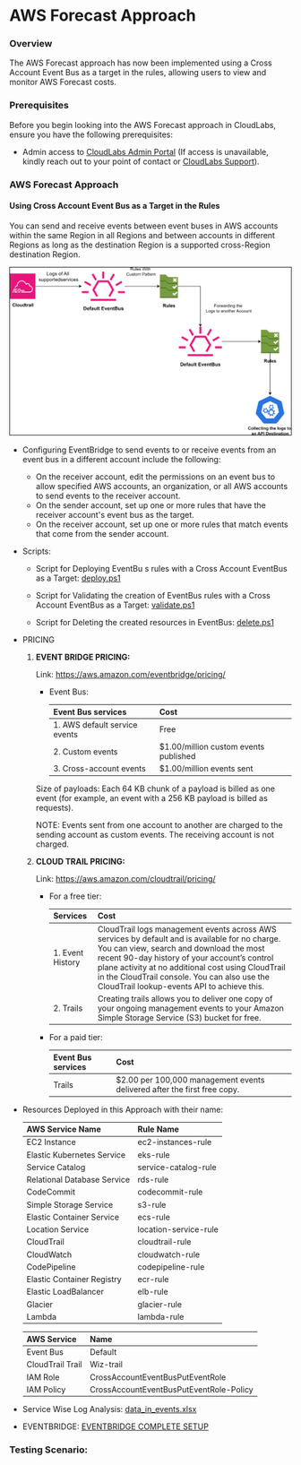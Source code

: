 # AWS Forecast Approach

### Overview

The AWS Forecast approach has now been implemented using a Cross Account Event Bus as a target in the rules, allowing users to view and monitor AWS Forecast costs.   

### Prerequisites

Before you begin looking into the AWS Forecast approach in CloudLabs, ensure you have the following prerequisites:

- Admin access to [CloudLabs Admin Portal](https://admin.cloudlabs.ai/) (If access is unavailable, kindly reach out to your point of contact or [CloudLabs Support](https://docs.cloudlabs.ai/RequestSupport)).

### AWS Forecast Approach

#### Using Cross Account Event Bus as a Target in the Rules

You can send and receive events between event buses in AWS accounts within the same Region in all Regions and between accounts in different Regions as long as the destination Region is a supported cross-Region destination Region.

![](./img/01.png) 

- Configuring EventBridge to send events to or receive events from an event bus in a different account include the following:
  - On the receiver account, edit the permissions on an event bus to allow specified AWS accounts, an organization, or all AWS accounts to send events to the receiver account.
  - On the sender account, set up one or more rules that have the receiver account's event bus as the target.
  - On the receiver account, set up one or more rules that match events that come from the sender account.

- Scripts:
  - Script for Deploying EventBu s rules with a Cross Account EventBus as a Target: [deploy.ps1](https://spektrasystems.sharepoint.com/:u:/s/ISVTS/Ec-trXQVEjlNl2oTWUeJ_vgBIy1cFMh0gmPbeu5cAJSmzA?e=c0UFT8) 

  - Script for Validating the creation of EventBus rules with a Cross Account EventBus as a Target: [validate.ps1](https://spektrasystems.sharepoint.com/:u:/s/ISVTS/EdsVS_wGiqtIttct2upWsx8Bfqxt22ZdVVZKBLHJs9T_uA?e=B3Fqxi) 

  - Script for Deleting the created resources in EventBus: [delete.ps1](https://spektrasystems.sharepoint.com/:u:/s/ISVTS/ETjrwT2KG2tFn6kURfJi8rMBP3_twn24K67Q_3_8y7k_iA?e=mrqZQ5) 

- PRICING

  1. **EVENT BRIDGE PRICING:**

     Link: https://aws.amazon.com/eventbridge/pricing/
    
     -  Event Bus:

        | Event Bus services | Cost | 
        |----------|----------|
        | 1. AWS default service events  | Free   |
        | 2. Custom events   | $1.00/million custom events published  | 
        | 3. Cross-account events   | $1.00/million events sent   |

     Size of payloads: Each 64 KB chunk of a payload is billed as one event (for example, an event with a 256 KB payload is billed as requests).

     NOTE: Events sent from one account to another are charged to the sending account as custom events. The receiving account is not charged.

  2. **CLOUD TRAIL PRICING:**

     Link: https://aws.amazon.com/cloudtrail/pricing/

     -  For a free tier:
 
        | Services | Cost | 
        |----------|----------|
        | 1. Event History | CloudTrail logs management events across AWS services by default and is available for no charge. You can view, search and download the most recent 90-day history of your account’s control 	plane activity at no additional cost using CloudTrail in the CloudTrail console. You can also use the CloudTrail lookup-events API to achieve this.|
        | 2. Trails  | Creating trails allows you to deliver one copy of your ongoing management events to your Amazon Simple Storage Service (S3) bucket for free.  |  

        
     -  For a paid tier:

        | Event Bus services | Cost | 
        |----------|----------|
        | Trails  | $2.00 per 100,000 management events delivered after the first free copy.   |
      
- Resources Deployed in this Approach with their name: 

  | AWS Service Name              | Rule Name               |
  |-------------------------------|-------------------------|
  | EC2 Instance                  | ec2-instances-rule      |
  | Elastic Kubernetes Service     | eks-rule                |
  | Service Catalog               | service-catalog-rule    |
  | Relational Database Service    | rds-rule                |
  | CodeCommit                    | codecommit-rule         |
  | Simple Storage Service        | s3-rule                 |
  | Elastic Container Service      | ecs-rule                |
  | Location Service              | location-service-rule   |
  | CloudTrail                    | cloudtrail-rule         |
  | CloudWatch                    | cloudwatch-rule         |
  | CodePipeline                  | codepipeline-rule       |
  | Elastic Container Registry     | ecr-rule                |
  | Elastic LoadBalancer          | elb-rule                |
  | Glacier                       | glacier-rule            |
  | Lambda                        | lambda-rule             |


  | AWS Service        | Name                                   |
  |--------------------|----------------------------------------|
  | Event Bus          | Default                                |
  | CloudTrail Trail   | Wiz-trail                              |
  | IAM Role           | CrossAccountEventBusPutEventRole       |
  | IAM Policy         | CrossAccountEventBusPutEventRole-Policy |

- Service Wise Log Analysis: [data_in_events.xlsx](https://spektrasystems.sharepoint.com/:x:/s/ISVTS/ERf28KRSaxVPoOxVw_VlTz0BUstaCk9rwH0HqCB8RY_OBA?e=wWhVCk) 

- EVENTBRIDGE: [EVENTBRIDGE COMPLETE SETUP](https://spektrasystems.sharepoint.com/:b:/s/ISVTS/Ec0axSGs-eNAu1V-yhxZa5gBNPZZ24UlKBGnuGp7LnV0bQ?e=IVKAC1)

### Testing Scenario: 


